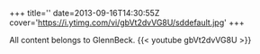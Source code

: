 +++
title=''
date=2013-09-16T14:30:55Z
cover='https://i.ytimg.com/vi/gbVt2dvVG8U/sddefault.jpg'
+++

All content belongs to GlennBeck.
{{< youtube gbVt2dvVG8U >}}
